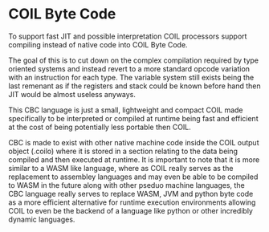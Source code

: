 # COIL Byte Code
To support fast JIT and possible interpretation COIL processors support compiling instead of native code into COIL Byte Code.

The goal of this is to cut down on the complex compilation required by type oriented systems and instead revert to a more standard opcode variation with an instruction for each type. The variable system still exists being the last remenant as if the registers and stack could be known before hand then JIT would be almost useless anyways.

This CBC language is just a small, lightweight and compact COIL made specifically to be interpreted or compiled at runtime being fast and efficient at the cost of being potentially less portable then COIL.

CBC is made to exist with other native machine code inside the COIL output object (.coilo) where it is stored in a section relating to the data being compiled and then executed at runtime. It is important to note that it is more similar to a WASM like language, where as COIL really serves as the replacement to assembley languages and may even be able to be compiled to WASM in the future along with other pseduo machine languages, the CBC language really serves to replace WASM, JVM and python byte code as a more efficient alternative for runtime execution environments allowing COIL to even be the backend of a language like python or other incredibly dynamic languages.

